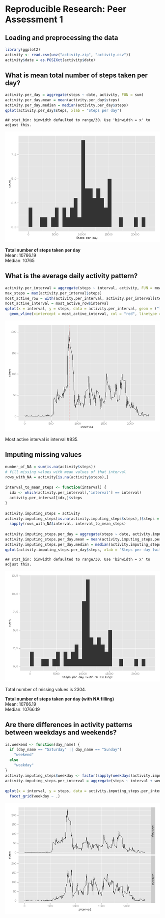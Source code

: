 # Reproducible Research: Peer Assessment 1


## Loading and preprocessing the data

```r
library(ggplot2)
activity <- read.csv(unz("activity.zip", "activity.csv"))
activity$date = as.POSIXct(activity$date)
```


## What is mean total number of steps taken per day?

```r
activity.per_day = aggregate(steps ~ date, activity, FUN = sum)
activity.per_day.mean = mean(activity.per_day$steps)
activity.per_day.median = median(activity.per_day$steps)
qplot(activity.per_day$steps, xlab = "Steps per day")
```

```
## stat_bin: binwidth defaulted to range/30. Use 'binwidth = x' to adjust this.
```

![](PA1_template_files/figure-html/per_day-1.png) 

**Total number of steps taken per day**  
Mean: 10766.19  
Median: 10765


## What is the average daily activity pattern?

```r
activity.per_interval = aggregate(steps ~ interval, activity, FUN = mean)
max_steps = max(activity.per_interval$steps)
most_active_row = with(activity.per_interval, activity.per_interval[steps == max_steps,])
most_active_interval = most_active_row$interval
qplot(x = interval, y = steps, data = activity.per_interval, geom = ("line")) + 
  geom_vline(xintercept = most_active_interval, col = "red", linetype = "longdash")
```

![](PA1_template_files/figure-html/per_interval-1.png) 

Most active interval is interval #835.



## Imputing missing values

```r
number_of_NA = sum(is.na(activity$steps))
# fill missing values with mean values of that interval
rows_with_NA = activity[is.na(activity$steps),]

interval_to_mean_steps <- function(interval) {
  idx <- which(activity.per_interval[,'interval'] == interval)
  activity.per_interval[idx,]$steps
}

activity.imputing_steps = activity
activity.imputing_steps[is.na(activity.imputing_steps$steps),]$steps = 
  sapply(rows_with_NA$interval, interval_to_mean_steps)

activity.imputing_steps.per_day = aggregate(steps ~ date, activity.imputing_steps, FUN = sum)
activity.imputing_steps.per_day.mean = mean(activity.imputing_steps.per_day$steps)
activity.imputing_steps.per_day.median = median(activity.imputing_steps.per_day$steps)
qplot(activity.imputing_steps.per_day$steps, xlab = "Steps per day (with NA filling)")
```

```
## stat_bin: binwidth defaulted to range/30. Use 'binwidth = x' to adjust this.
```

![](PA1_template_files/figure-html/fill_missing_vals-1.png) 

Total number of missing values is 2304.

**Total number of steps taken per day (with NA filling)**  
Mean: 10766.19  
Median: 10766.19


## Are there differences in activity patterns between weekdays and weekends?

```r
is.weekend <- function(day_name) {
  if (day_name == "Saturday" || day_name == "Sunday")
    "weekend"
  else    
    "weekday"
}
activity.imputing_steps$weekday <- factor(sapply(weekdays(activity.imputing_steps$date), is.weekend))
activity.imputing_steps.per_interval = aggregate(steps ~ interval + weekday, activity.imputing_steps, FUN = mean)

qplot(x = interval, y = steps, data = activity.imputing_steps.per_interval, geom = ("line")) + 
  facet_grid(weekday ~ .)
```

![](PA1_template_files/figure-html/weekend_pattern-1.png) 
